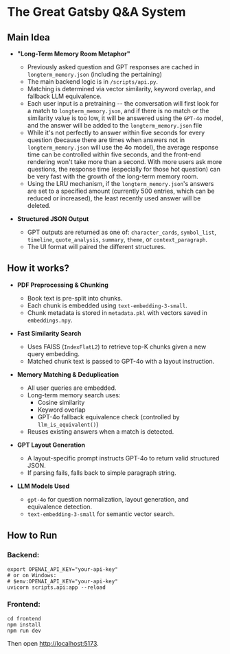 # The Great Gatsby Q&A System

## Main Idea

*  **"Long-Term Memory Room Metaphor"**
	* Previously asked question and GPT responses are cached in `longterm_memory.json` (including the pertaining)
	* The main backend logic is in `/scripts/api.py`.
	* Matching is determined via vector similarity, keyword overlap, and fallback LLM equivalence.
	* Each user input is a pretraining -- the conversation will first look for a match to `longterm_memory.json`, and if there is no match or the similarity value is too low, it will be answered using the `GPT-4o` model, and the answer will be added to the `longterm_memory.json` file
	* While it's not perfectly to answer within five seconds for every question (because there are times when answers not in `longterm_memory.json` will use the 4o model), the average response time can be controlled within five seconds, and the front-end rendering won't take more than a second. With more users ask more questions, the response time (especially for those hot question) can be very fast with the growth of the long-term memory room.
	* Using the LRU mechanism, if the `longterm_memory.json`'s answers are set to a specified amount (currently 500 entries, which can be reduced or increased), the least recently used answer will be deleted.

*  **Structured JSON Output**
	*  GPT outputs are returned as one of: `character_cards`, `symbol_list`, `timeline`, `quote_analysis`, `summary`, `theme`, or `context_paragraph`.
	*  The UI format will paired the different structures.

## How it works?

- **PDF Preprocessing & Chunking**
    - Book text is pre-split into chunks.
    - Each chunk is embedded using `text-embedding-3-small`.
    - Chunk metadata is stored in `metadata.pkl` with vectors saved in `embeddings.npy`.

- **Fast Similarity Search**
    - Uses FAISS (`IndexFlatL2`) to retrieve top-K chunks given a new query embedding.
    - Matched chunk text is passed to GPT-4o with a layout instruction.		

- **Memory Matching & Deduplication**
    - All user queries are embedded.
    - Long-term memory search uses:
        - Cosine similarity
        - Keyword overlap
        - GPT-4o fallback equivalence check (controlled by `llm_is_equivalent()`)
    - Reuses existing answers when a match is detected.

- **GPT Layout Generation**
    - A layout-specific prompt instructs GPT-4o to return valid structured JSON.
    - If parsing fails, falls back to simple paragraph string.

- **LLM Models Used**
    - `gpt-4o` for question normalization, layout generation, and equivalence detection.
    - `text-embedding-3-small` for semantic vector search.

## How to Run
### Backend:
```
export OPENAI_API_KEY="your-api-key"
# or on Windows:
# $env:OPENAI_API_KEY="your-api-key"
uvicorn scripts.api:app --reload
```

### Frontend:
```
cd frontend
npm install
npm run dev
```
Then open [http://localhost:5173](http://localhost:5173).


